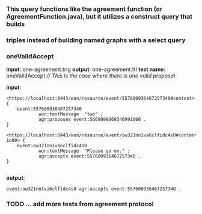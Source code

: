 ### This query functions like the agreement function (or AgreementFunction.java), but it utilizes a construct query that builds
### triples instead of building named graphs with a select query
### oneValidAccept  
**input**: one-agreement.trig
**output**: one-agreement.ttl
**test name**: oneValidAccept
*// This is the case where there is one valid proposal*

**input**:

```
<https://localhost:8443/won/resource/event/557600936467257340#content> {
    event:557600936467257340
            won:textMessage  "two" ;
            agr:proposes event:5669098069340991000 .
}

<https://localhost:8443/won/resource/event/ow321nn1va6clfidc4s0#content-1o90> {
    event:ow321nn1va6clfidc4s0
            won:textMessage  "Please go on." ;
            agr:accepts event:557600936467257340 .
}


```

 
 **output**: 
 
 ```
event:ow321nn1va6clfidc4s0 agr:accepts event:557600936467257340 .
 ```
 
### TODO ... add more tests from agreement protocol